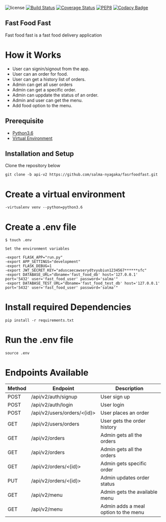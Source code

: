![license](https://img.shields.io/github/license/mashape/apistatus.svg)
[![Build Status](https://travis-ci.org/salma-nyagaka/fasrfoodfastapi.svg?branch=api-v2)](https://travis-ci.org/salma-nyagaka/fasrfoodfastapi)
[![Coverage Status](https://coveralls.io/repos/github/salma-nyagaka/fasrfoodfastapi/badge.svg?branch=api-v2)](https://coveralls.io/github/salma-nyagaka/fasrfoodfastapi?branch=api-v2)
[![PEP8](https://img.shields.io/badge/code%20style-pep8-orange.svg)](https://www.python.org/dev/peps/pep-0008/)
[![Codacy Badge](https://api.codacy.com/project/badge/Grade/08730d5796eb49c8a545b128b7d7b80f)](https://www.codacy.com/app/salma-nyagaka/fasrfoodfastapi?utm_source=github.com&amp;utm_medium=referral&amp;utm_content=salma-nyagaka/fasrfoodfastapi&amp;utm_campaign=Badge_Grade)

## Fast Food Fast

Fast food fast is a fast food delivery application

# How it Works
- User can signin/signout from the app. 
- User can an order for food.
- User can get a history list of orders.
- Admin can get all user orders
- Admin can get a specific order.
- Admin can uppdate the status of an order. 
- Admin and user can get the menu.
- Add food option to the menu.


## Prerequisite

- [Python3.6](https://www.python.org/downloads/release/python-365/)
- [Virtual Environment](https://virtualenv.pypa.io/en/stable/installation/)

## Installation and Setup

Clone the repository below

```
git clone -b api-v2 https://github.com/salma-nyagaka/fasrfoodfast.git
```
# Create a virtual environment

    -virtualenv venv --python=python3.6


# Create a .env file

    $ touch .env

    Set the environment variables

    -export FLASK_APP="run.py"
    -export APP_SETTINGS="development"
    -export FLASK_DEBUG=1
    -export JWT_SECRET_KEY="aduscaecawserydtvyubiun1234567******sfc"
    -export DATABASE_URL="dbname='fast_food_db' host='127.0.0.1' port='5432' user='fast_food_user' password='salma'"
    -export DATABASE_TEST_URL="dbname='fast_food_test_db' host='127.0.0.1' port='5432' user='fast_food_user' password='salma'"



# Install required Dependencies

    pip install -r requirements.txt

# Run the .env file

    source .env

# Endpoints Available

| Method | Endpoint                        | Description                           | 
| ------ | ------------------------------- | ------------------------------------- | 
| POST   | /api/v2/auth/signup             | User sign up                          |
| POST   | /api/v2/auth/login              | User login                            | 
| POST   | /api/v2/users/orders/<{id}>     | User places an order                  | 
| GET   | /api/v2/users/orders             | User gets the order history           | 
| GET   | /api/v2/orders                   | Admin gets all the orders             | 
| GET   | /api/v2/orders                   | Admin gets all the orders             | 
| GET   | /api/v2/orders/<{id}>             | Admin gets specific order            | 
| PUT   | /api/v2/orders/<{id}>            | Admin updates order status            | 
| GET   | /api/v2/menu                     | Admin gets the available menu         | 
| GET   | /api/v2/menu                     | Admin adds a meal option to the menu  | 

